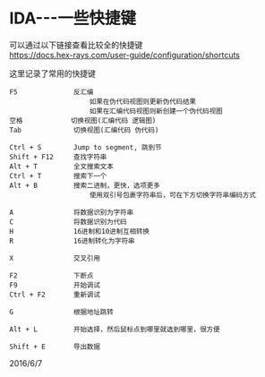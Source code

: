 # IDA---一些快捷键

可以通过以下链接查看比较全的快捷键  
https://docs.hex-rays.com/user-guide/configuration/shortcuts  

这里记录了常用的快捷键
```
F5              反汇编
                    如果在伪代码视图则更新伪代码结果
                    如果在汇编代码视图则新创建一个伪代码视图
空格            切换视图(汇编代码 逻辑图)
Tab             切换视图(汇编代码 伪代码)

Ctrl + S        Jump to segment, 跳到节
Shift + F12     查找字符串
Alt + T         全文搜索文本
Ctrl + T        搜索下一个
Alt + B         搜索二进制，更快，选项更多
                    使用双引号包裹字符串后，可在下方切换字符串编码方式

A               将数据识别为字符串
C               将数据识别为代码
H               16进制和10进制互相转换
R               16进制转化为字符串

X               交叉引用 

F2              下断点
F9              开始调试
Ctrl + F2       重新调试

G               根据地址跳转

Alt + L         开始选择，然后鼠标点到哪里就选到哪里，很方便

Shift + E       导出数据
```


2016/6/7  
